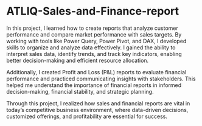 # ATLIQ-Sales-and-Finance-report
In this project, I learned how to create reports that analyze customer performance and compare market performance with sales targets. By working with tools like Power Query, Power Pivot, and DAX, I developed skills to organize and analyze data effectively. I gained the ability to interpret sales data, identify trends, and track key indicators, enabling better decision-making and efficient resource allocation.

Additionally, I created Profit and Loss (P&L) reports to evaluate financial performance and practiced communicating insights with stakeholders. This helped me understand the importance of financial reports in informed decision-making, financial stability, and strategic planning.

Through this project, I realized how sales and financial reports are vital in today’s competitive business environment, where data-driven decisions, customized offerings, and profitability are essential for success.
